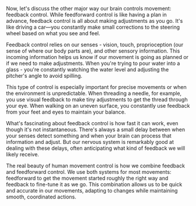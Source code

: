 Now, let's discuss the other major way our brain controls movement: feedback control. While feedforward control is like having a plan in advance, feedback control is all about making adjustments as you go. It's like driving a car—you constantly make small corrections to the steering wheel based on what you see and feel.

Feedback control relies on our senses - vision, touch, proprioception (our sense of where our body parts are), and other sensory information. This incoming information helps us know if our movement is going as planned or if we need to make adjustments. When you're trying to pour water into a glass - you're constantly watching the water level and adjusting the pitcher's angle to avoid spilling.

This type of control is especially important for precise movements or when the environment is unpredictable. When threading a needle, for example, you use visual feedback to make tiny adjustments to get the thread through your eye. When walking on an uneven surface, you constantly use feedback from your feet and eyes to maintain your balance.

What's fascinating about feedback control is how fast it can work, even though it's not instantaneous. There's always a small delay between when your senses detect something and when your brain can process that information and adjust. But our nervous system is remarkably good at dealing with these delays, often anticipating what kind of feedback we will likely receive.

The real beauty of human movement control is how we combine feedback and feedforward control. We use both systems for most movements: feedforward to get the movement started roughly the right way and feedback to fine-tune it as we go. This combination allows us to be quick and accurate in our movements, adapting to changes while maintaining smooth, coordinated actions.